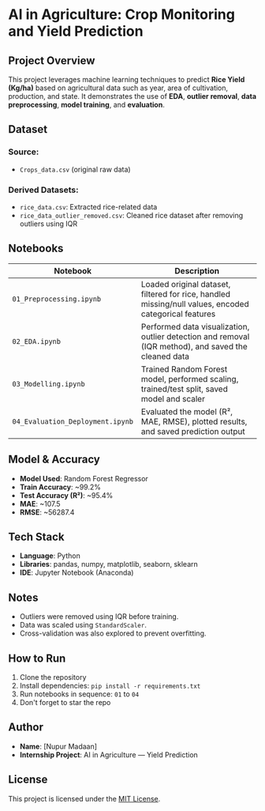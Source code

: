 # AI in Agriculture: Crop Monitoring and Yield Prediction

## Project Overview

This project leverages machine learning techniques to predict **Rice Yield (Kg/ha)** based on agricultural data such as year, area of cultivation, production, and state. It demonstrates the use of **EDA**, **outlier removal**, **data preprocessing**, **model training**, and **evaluation**.


## Dataset

### Source:

- `Crops_data.csv` (original raw data)

### Derived Datasets:

- `rice_data.csv`: Extracted rice-related data
- `rice_data_outlier_removed.csv`: Cleaned rice dataset after removing outliers using IQR



## Notebooks

| Notebook                         | Description                                                                                           |
| -------------------------------- | ----------------------------------------------------------------------------------------------------- |
| `01_Preprocessing.ipynb`         | Loaded original dataset, filtered for rice, handled missing/null values, encoded categorical features |
| `02_EDA.ipynb`                   | Performed data visualization, outlier detection and removal (IQR method), and saved the cleaned data  |
| `03_Modelling.ipynb`             | Trained Random Forest model, performed scaling, trained/test split, saved model and scaler            |
| `04_Evaluation_Deployment.ipynb` | Evaluated the model (R², MAE, RMSE), plotted results, and saved prediction output                     |



## Model & Accuracy

- **Model Used**: Random Forest Regressor
- **Train Accuracy**: ~99.2%
- **Test Accuracy (R²)**: ~95.4%
- **MAE**: ~107.5
- **RMSE**: ~56287.4



## Tech Stack

- **Language**: Python
- **Libraries**: pandas, numpy, matplotlib, seaborn, sklearn
- **IDE**: Jupyter Notebook (Anaconda)



## Notes

- Outliers were removed using IQR before training.
- Data was scaled using `StandardScaler`.
- Cross-validation was also explored to prevent overfitting.



## How to Run

1. Clone the repository
2. Install dependencies: `pip install -r requirements.txt`
3. Run notebooks in sequence: `01` to `04`
4. Don't forget to star the repo 



## Author

- **Name**: [Nupur Madaan]
- **Internship Project**: AI in Agriculture — Yield Prediction



## License

This project is licensed under the [MIT License](LICENSE).



